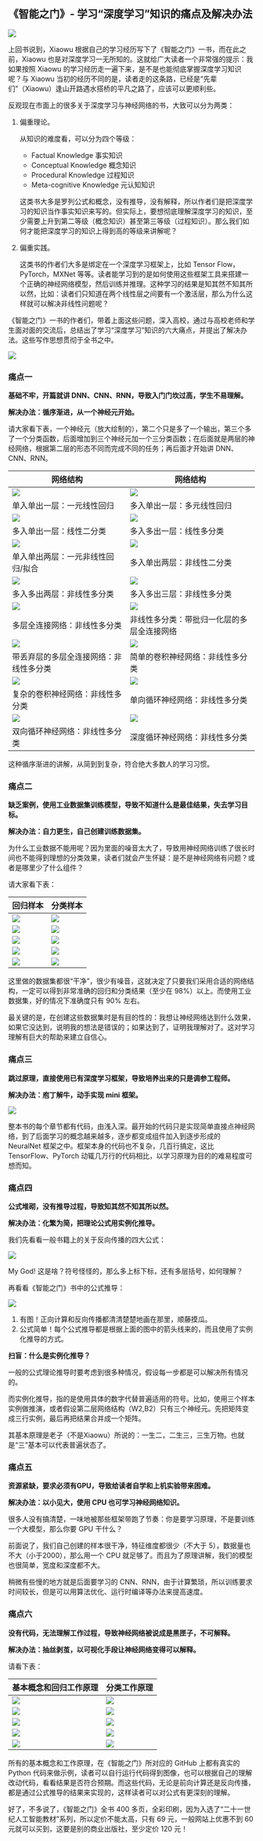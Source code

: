 
## 《智能之门》- 学习“深度学习”知识的痛点及解决办法

![](./img/cover.png)

上回书说到，Xiaowu 根据自己的学习经历写下了《智能之门》一书，而在此之前，Xiaowu 也是对深度学习一无所知的。这就给广大读者一个非常强的提示：我如果按照 Xiaowu 的学习经历走一遍下来，是不是也能彻底掌握深度学习知识呢？与 Xiaowu 当初的经历不同的是，读者走的这条路，已经是“先辈们”（Xiaowu）逢山开路遇水搭桥的平凡之路了，应该可以更顺利些。

反观现在市面上的很多关于深度学习与神经网络的书，大致可以分为两类：

1. 偏重理论。

    从知识的难度看，可以分为四个等级：
    - Factual Knowledge 事实知识
    - Conceptual Knowledge 概念知识
    - Procedural Knowledge 过程知识
    - Meta-cognitive Knowledge 元认知知识

    这类书大多是罗列公式和概念，没有推导，没有解释，所以作者们是把深度学习的知识当作事实知识来写的。但实际上，要想彻底理解深度学习的知识，至少需要上升到第二等级（概念知识）甚至第三等级（过程知识）。那么我们如何才能把深度学习的知识上得到高的等级来讲解呢？

2. 偏重实践。

    这类书的作者们大多是绑定在一个深度学习框架上，比如 Tensor Flow，PyTorch，MXNet 等等。读者能学习到的是如何使用这些框架工具来搭建一个正确的神经网络模型，然后训练并推理。这种学习的结果是知其然不知其所以然，比如：读者们只知道在两个线性层之间要有一个激活层，那么为什么这样就可以解决非线性问题呢？

《智能之门》一书的作者们，带着上面这些问题，深入高校，通过与高校老师和学生面对面的交流后，总结出了学习“深度学习”知识的六大痛点，并提出了解决办法。这些写作思想贯彻于全书之中。

![](img/Slide9.jpg)


### 痛点一

**基础不牢，开篇就讲 DNN、CNN、RNN，导致入门门坎过高，学生不易理解。**

**解决办法：循序渐进，从一个神经元开始。**

请大家看下表，一个神经元（放大绘制的），第二个只是多了一个输出，第三个多了一个分类函数，后面增加到三个神经元加一个三分类函数；在后面就是两层的神经网络，根据第二层的形态不同而完成不同的任务；再后面才开始讲 DNN、CNN、RNN。

|网络结构|网络结构|
|--|--|
|![](img/setup1.png)|![](img/setup2.png)|
|单入单出一层：一元线性回归|多入单出一层：多元线性回归|
|![](img/BinaryClassifierNN.png)|![](img/MultipleClassifierNN.png)|
|多入单出一层：线性二分类|多入多出一层：线性多分类|
|![](img/nn.png)|![](img/xor_nn.png)|
|单入单出两层：一元非线性回归/拟合|多入单出两层：非线性二分类|
|![](img/nn11.png)|![](img/nn3.png)|
|多入多出两层：非线性多分类|多入多出三层：非线性多分类|
|![](img/mnist_net.png)|![](img/bn_mnist.png)|
|多层全连接网络：非线性多分类|非线性多分类：带批归一化层的多层全连接网络|
|![](img/dropout_net.png)|![](img/conv_net.png)|
|带丢弃层的多层全连接网络：非线性多分类|简单的卷积神经网络：非线性多分类|
|![](img/mnist_net18.png)|![](img/bptt_simple.png)|
|复杂的卷积神经网络：非线性多分类|单向循环神经网络：非线性多分类|
|![](img/bi_rnn_net_right.png)|![](img/deep_rnn_net.png)|
|双向循环神经网络：非线性多分类|深度循环神经网络：非线性多分类|

这种循序渐进的讲解，从简到到复杂，符合绝大多数人的学习习惯。


### 痛点二

**缺乏案例，使用工业数据集训练模型，导致不知道什么是最佳结果，失去学习目标。**

**解决办法：自力更生，自己创建训练数据集。**

为什么工业数据不能用呢？因为里面的噪音太大了，导致用神经网络训练了很长时间也不能得到理想的分类效果，读者们就会产生怀疑：是不是神经网络有问题？或者是哪里少了什么组件？

请大家看下表：

|回归样本|分类样本|
|--|--|
|<img src="img/Slide23.jpg">|<img src="img/Slide25.jpg">|
|<img src="img/Slide24.jpg">|<img src="img/Slide26.jpg">|
|<img src="img/Slide27.jpg">|<img src="img/Slide30.jpg">|
|<img src="img/Slide28.jpg">|<img src="img/Slide29.jpg">|
|<img src="img/Slide31.jpg">|<img src="img/Slide32.jpg">|

这里做的数据集都很“干净”，很少有噪音，这就决定了只要我们采用合适的网络结构，一定可以得到非常准确的回归和分类结果（至少在 98%）以上。而使用工业数据集，好的情况下准确度只有 90% 左右。

最关键的是，在创建这些数据集时是有目的性的：我想让神经网络达到什么效果，如果它没达到，说明我的想法是错误的；如果达到了，证明我理解对了。这对学习理解有巨大的帮助来建立自信心。

### 痛点三

**跳过原理，直接使用已有深度学习框架，导致培养出来的只是调参工程师。**

**解决办法：庖丁解牛，动手实现 mini 框架。**

<img src="img/Slide37.jpg">

整本书的每个章节都有代码，由浅入深。最开始的代码只是实现简单直接点神经网络，到了后面学习的概念越来越多，逐步都变成组件加入到逐步形成的 NeuralNet 框架之中。框架本身的代码也不复杂，几百行搞定，这比 TensorFlow、PyTorch 动辄几万行的代码相比，以学习原理为目的的难易程度可想而知。

### 痛点四

**公式堆砌，没有推导过程，导致知其然不知其所以然。**

**解决办法：化繁为简，把理论公式用实例化推导。**

我们先看看一般书籍上的关于反向传播的四大公式：

<img src="img/Slide39.jpg">

My God! 这是啥？符号怪怪的，那么多上标下标，还有多层括号，如何理解？

再看看《智能之门》书中的公式推导：

<img src="img/Slide40.jpg">

1. 有图！正向计算和反向传播都清清楚楚地画在那里，顺藤摸瓜。
2. 公式简单！每个公式推导都是根据上面的图中的箭头线来的，而且使用了实例化推导的方式。

**扫盲：什么是实例化推导？**

一般的公式理论推导时要考虑到很多种情况，假设每一步都是可以解决所有情况的。

而实例化推导，指的是使用具体的数字代替普遍适用的符号。比如，使用三个样本实例做推演，或者假设第二层网络结构（W2,B2）只有三个神经元。先把矩阵变成三行实例，最后再把结果合并成一个矩阵。

其基本原理是老子（不是Xiaowu）所说的：一生二，二生三，三生万物。也就是“三”基本可以代表普遍状态了。

### 痛点五

**资源紧缺，要求必须有GPU，导致给读者自学和上机实验带来困难。**

**解决办法：以小见大，使用 CPU 也可学习神经网络知识。**

很多人没有搞清楚，一味地被那些框架带跑了节奏：你是要学习原理，不是要训练一个大模型，那么你要 GPU 干什么？

前面说了，我们自己创建的样本很干净，特征维度都很少（不大于 5），数据量也不大（小于2000），那么用一个 CPU 就足够了。而且为了原理讲解，我们的模型也很简单，宽度和深度都不大。

稍微有些慢的地方就是后面要学习的 CNN、RNN，由于计算繁琐，所以训练要求时间较长，但是可以用算法优化、运行时编译等办法来提高速度。

### 痛点六

**没有代码，无法理解工作过程，导致神经网络被说成是黑匣子，不可解释。**

**解决办法：抽丝剥茧，以可视化手段让神经网络变得可以解释。**

请看下表：

|基本概念和回归工作原理|分类工作原理|
|--|--|
|<img src="img/Slide46.jpg">|<img src="img/Slide49.jpg">|
|<img src="img/Slide47.jpg">|<img src="img/Slide51.jpg">|
|<img src="img/Slide48.jpg">|<img src="img/Slide53.jpg">|
|<img src="img/Slide50.jpg">|<img src="img/Slide52.jpg">|
|<img src="img/Slide56.jpg">|<img src="img/Slide54.jpg">|

所有的基本概念和工作原理，在《智能之门》所对应的 GitHub 上都有真实的 Python 代码来做示例，读者可以自行运行代码得到图像，也可以根据自己的理解改动代码，看看结果是否符合预期。而这些代码，无论是前向计算还是反向传播，都是通过公式推导的结果来实现的，这样读者可以对公式有更深刻的理解。

好了，不多说了，《智能之门》全书 400 多页，全彩印刷，因为入选了“二十一世纪人工智能教材”系列，所以定价不能太高，只有 69 元，一般网站上优惠不到 60 元就可以买到，这要是别的商业出版社，至少定价 120 元！
